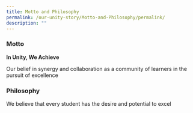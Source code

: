 ```yaml
---
title: Motto and Philosophy
permalink: /our-unity-story/Motto-and-Philosophy/permalink/
description: ""
---
```

### **Motto**

**In Unity, We Achieve**

Our belief in synergy and collaboration as a community of learners in the pursuit of excellence

### **Philosophy**

We believe that every student has the desire and potential to excel
